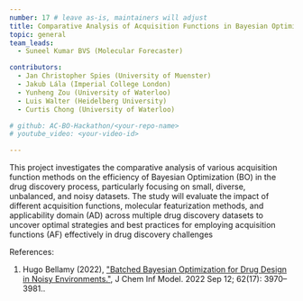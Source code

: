 ```yaml
---
number: 17 # leave as-is, maintainers will adjust
title: Comparative Analysis of Acquisition Functions in Bayesian Optimization for Drug Discovery
topic: general
team_leads:
  - Suneel Kumar BVS (Molecular Forecaster)

contributors:
  - Jan Christopher Spies (University of Muenster)
  - Jakub Lála (Imperial College London) 
  - Yunheng Zou (University of Waterloo)
  - Luis Walter (Heidelberg University)
  - Curtis Chong (University of Waterloo)

# github: AC-BO-Hackathon/<your-repo-name>
# youtube_video: <your-video-id>

---
```


This project investigates the comparative analysis of various acquisition function methods on the efficiency of Bayesian Optimization (BO) in the drug discovery process, particularly focusing on small, diverse, unbalanced, and noisy datasets. The study will evaluate the impact of different acquisition functions, molecular featurization methods, and applicability domain (AD) across multiple drug discovery datasets to uncover optimal strategies and best practices for employing acquisition functions (AF) effectively in drug discovery challenges


References:

1. Hugo Bellamy (2022), ["Batched Bayesian Optimization for Drug Design in Noisy Environments."](https://www.ncbi.nlm.nih.gov/pmc/articles/PMC9472273/), J Chem Inf Model. 2022 Sep 12; 62(17): 3970–3981..
